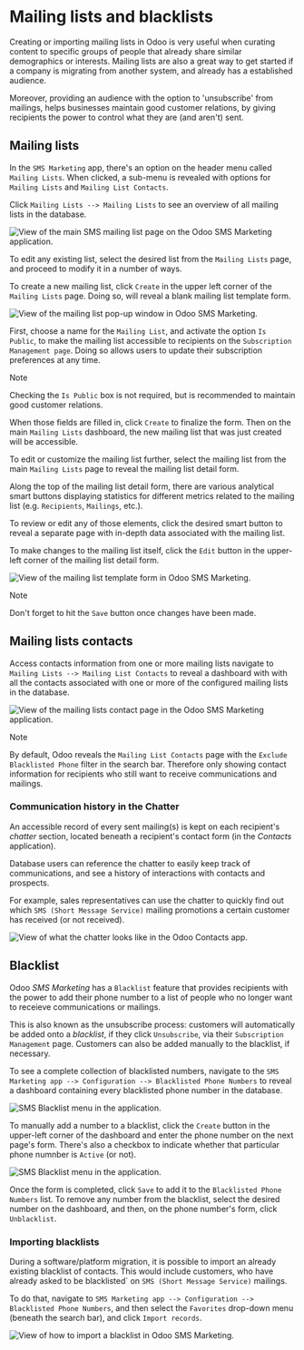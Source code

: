 # Mailing lists and blacklists

Creating or importing mailing lists in Odoo is very useful when curating
content to specific groups of people that already share similar
demographics or interests. Mailing lists are also a great way to get
started if a company is migrating from another system, and already has a
established audience.

Moreover, providing an audience with the option to 'unsubscribe' from
mailings, helps businesses maintain good customer relations, by giving
recipients the power to control what they are (and aren't) sent.

## Mailing lists

In the `SMS Marketing` app, there's an option on the header menu called
`Mailing
Lists`. When clicked, a sub-menu is revealed with options for
`Mailing Lists` and `Mailing List Contacts`.

Click `Mailing Lists --> Mailing Lists` to see an overview of all
mailing lists in the database.

<img src="mailing_lists_blacklists/mailing-list-main-page.png"
class="align-center"
alt="View of the main SMS mailing list page on the Odoo SMS Marketing application." />

To edit any existing list, select the desired list from the
`Mailing Lists` page, and proceed to modify it in a number of ways.

To create a new mailing list, click `Create` in the upper left corner of
the `Mailing Lists` page. Doing so, will reveal a blank mailing list
template form.

<img src="mailing_lists_blacklists/sms-mailing-list-popup.png"
class="align-center"
alt="View of the mailing list pop-up window in Odoo SMS Marketing." />

First, choose a name for the `Mailing List`, and activate the option `Is
Public`, to make the mailing list accessible to recipients on the
`Subscription Management
page`. Doing so allows users to update their subscription preferences at
any time.

> [!NOTE]
> Checking the `Is Public` box is not required, but is recommended to
> maintain good customer relations.

When those fields are filled in, click `Create` to finalize the form.
Then on the main `Mailing Lists` dashboard, the new mailing list that
was just created will be accessible.

To edit or customize the mailing list further, select the mailing list
from the main `Mailing Lists` page to reveal the mailing list detail
form.

Along the top of the mailing list detail form, there are various
analytical smart buttons displaying statistics for different metrics
related to the mailing list (e.g. `Recipients`, `Mailings`, etc.).

To review or edit any of those elements, click the desired smart button
to reveal a separate page with in-depth data associated with the mailing
list.

To make changes to the mailing list itself, click the `Edit` button in
the upper-left corner of the mailing list detail form.

<img src="mailing_lists_blacklists/sms-mailing-list.png"
class="align-center"
alt="View of the mailing list template form in Odoo SMS Marketing." />

> [!NOTE]
> Don't forget to hit the `Save` button once changes have been made.

## Mailing lists contacts

Access contacts information from one or more mailing lists navigate to
`Mailing Lists
--> Mailing List Contacts` to reveal a dashboard with with all the
contacts associated with one or more of the configured mailing lists in
the database.

<img src="mailing_lists_blacklists/mailing-list-contacts-page.png"
class="align-center"
alt="View of the mailing lists contact page in the Odoo SMS Marketing application." />

> [!NOTE]
> By default, Odoo reveals the `Mailing List Contacts` page with the
> `Exclude
> Blacklisted Phone` filter in the search bar. Therefore only showing
> contact information for recipients who still want to receive
> communications and mailings.

### Communication history in the Chatter

An accessible record of every sent mailing(s) is kept on each
recipient's *chatter* section, located beneath a recipient's contact
form (in the *Contacts* application).

Database users can reference the chatter to easily keep track of
communications, and see a history of interactions with contacts and
prospects.

For example, sales representatives can use the chatter to quickly find
out which `SMS (Short
Message Service)` mailing promotions a certain customer has received (or
not received).

<img src="mailing_lists_blacklists/sms-marketing-chatter.png"
class="align-center"
alt="View of what the chatter looks like in the Odoo Contacts app." />

## Blacklist

Odoo *SMS Marketing* has a `Blacklist` feature that provides recipients
with the power to add their phone number to a list of people who no
longer want to receieve communications or mailings.

This is also known as the unsubscribe process: customers will
automatically be added onto a *blacklist*, if they click `Unsubscribe`,
via their `Subscription Management` page. Customers can also be added
manually to the blacklist, if necessary.

To see a complete collection of blacklisted numbers, navigate to the
`SMS Marketing
app --> Configuration --> Blacklisted Phone Numbers` to reveal a
dashboard containing every blacklisted phone number in the database.

<img src="mailing_lists_blacklists/sms-blacklist-menu.png"
class="align-center" alt="SMS Blacklist menu in the application." />

To manually add a number to a blacklist, click the `Create` button in
the upper-left corner of the dashboard and enter the phone number on the
next page's form. There's also a checkbox to indicate whether that
particular phone numnber is `Active` (or not).

<img src="mailing_lists_blacklists/sms-blacklist-create.png"
class="align-center" alt="SMS Blacklist menu in the application." />

Once the form is completed, click `Save` to add it to the
`Blacklisted Phone
Numbers` list. To remove any number from the blacklist, select the
desired number on the dashboard, and then, on the phone number's form,
click `Unblacklist`.

### Importing blacklists

During a software/platform migration, it is possible to import an
already existing blacklist of contacts. This would include customers,
who have already asked to be blacklisted\` on `SMS
(Short Message Service)` mailings.

To do that, navigate to
`SMS Marketing app --> Configuration --> Blacklisted Phone
Numbers`, and then select the `Favorites` drop-down menu (beneath the
search bar), and click `Import records`.

<img src="mailing_lists_blacklists/import-blacklist.png"
class="align-center"
alt="View of how to import a blacklist in Odoo SMS Marketing." />
